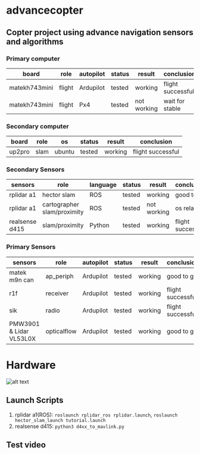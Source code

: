 # advancecopter


## Copter project using advance navigation sensors and algorithms 

### Primary computer

board | role | autopilot | status | result | conclusion
-----|----------|----------|----------------|----------------------|-----------------------
matekh743mini | flight  |Ardupilot | tested | working | flight successful
matekh743mini | flight  | Px4 | tested | not working | wait for stable


### Secondary computer

board | role | os | status | result | conclusion
-----|----------|----------|----------------|----------------------|-----------------------
up2pro | slam  |ubuntu | tested | working | flight successful


### Secondary Sensors

sensors | role | language | status | result | conclusion
-----|----------|----------|----------------|----------------------|-----------------------
rplidar a1 | hector slam | ROS | tested | working | good to go
rplidar a1 | cartographer slam/proximity | ROS | tested | not working | os related
realsense d415 | slam/proximity | Python | tested | working | flight successful

### Primary Sensors

sensors | role | autopilot | status | result | conclusion
-----|----------|----------|----------------|----------------------|-----------------------
matek m9n can | ap_periph  |Ardupilot | tested | working | good to go
r1f | receiver | Ardupilot | tested | working | flight successful
sik | radio | Ardupilot | tested | working | flight successful
PMW3901 & Lidar VL53L0X | opticalflow | Ardupilot | tested | working | good to go


# Hardware

![alt text](https://github.com/pkr-7/advancecopter/blob/main/IMG_20220527_155558.jpg "Copter")


## Launch Scripts
1. rplidar a1(ROS): `roslaunch rplidar_ros rplidar.launch`, `roslaunch hector_slam_launch tutorial.launch` 
2. realsense d415: `python3 d4xx_to_mavlink.py`




## Test video
